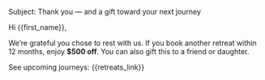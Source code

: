 Subject: Thank you — and a gift toward your next journey

Hi {{first_name}},

We’re grateful you chose to rest with us. If you book another retreat within 12 months, enjoy **$500 off**. You can also gift this to a friend or daughter.

See upcoming journeys: {{retreats_link}}